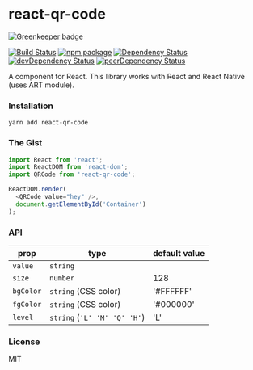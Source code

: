 # react-qr-code

[![Greenkeeper badge](https://badges.greenkeeper.io/rtkhanas/react-qr-code.svg)](https://greenkeeper.io/)

[![Build Status](https://travis-ci.org/rtkhanas/react-qr-code.svg?branch=master)](https://travis-ci.org/rtkhanas/react-qr-code)
[![npm package](https://badge.fury.io/js/react-qr-code.svg)](https://www.npmjs.org/package/react-qr-code)
[![Dependency Status](https://david-dm.org/rtkhanas/react-qr-code.svg)](https://david-dm.org/rtkhanas/react-qr-code)
[![devDependency Status](https://david-dm.org/rtkhanas/react-qr-code/dev-status.svg)](https://david-dm.org/rtkhanas/react-qr-code#info=devDependencies)
[![peerDependency Status](https://david-dm.org/rtkhanas/react-qr-code/peer-status.svg)](https://david-dm.org/rtkhanas/react-qr-code#info=peerDependencies)

A <QRCode /> component for React. This library works with React and React Native (uses ART module).

### Installation

```
yarn add react-qr-code
```

### The Gist

```javascript
import React from 'react';
import ReactDOM from 'react-dom';
import QRCode from 'react-qr-code';

ReactDOM.render(
  <QRCode value="hey" />,
  document.getElementById('Container')
);
```

### API

prop        | type                         | default value
------------|------------------------------|--------------
`value`     | `string`                     |
`size`      | `number`                     | 128
`bgColor`   | `string` (CSS color)         | '#FFFFFF'
`fgColor`   | `string` (CSS color)         | '#000000'
`level`     | `string` (`'L' 'M' 'Q' 'H'`) | 'L'

### License

MIT
